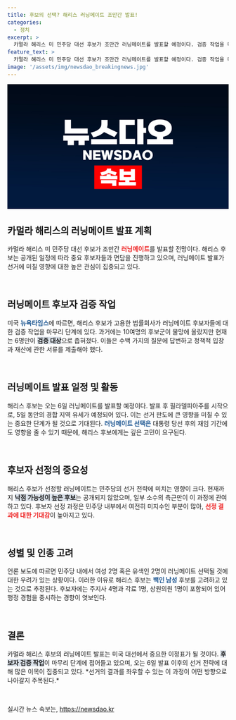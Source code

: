 ```yaml
---
title: 후보의 선택? 해리스 러닝메이트 조만간 발표!
categories:
  - 정치
excerpt: >
  카멀라 해리스 미 민주당 대선 후보가 조만간 러닝메이트를 발표할 예정이다. 검증 작업을 마무리짓고 필라델피아에서 경합 지역 유세에 나설 해리스 후보의 선택이 선거 판도를 좌우할 것으로 보인다. 과연 누구를 선택할까?
feature_text: >
  카멀라 해리스 미 민주당 대선 후보가 조만간 러닝메이트를 발표할 예정이다. 검증 작업을 마무리짓고 필라델피아에서 경합 지역 유세에 나설 해리스 후보의 선택이 선거 판도를 좌우할 것으로 보인다. 과연 누구를 선택할까?
image: '/assets/img/newsdao_breakingnews.jpg'
---
```


<p><img src="/assets/img/newsdao_breakingnews.jpg" alt="cryptoinkorea 속보" /></p>

<h2 data-ke-size="size26">카멀라 해리스의 러닝메이트 발표 계획</h2>

<p data-ke-size="size16">카멀라 해리스 미 민주당 대선 후보가 조만간 <b><span style="color: #ee2323;">러닝메이트</span></b>를 발표할 전망이다. 해리스 후보는 공개된 일정에 따라 중요 후보자들과 면담을 진행하고 있으며, 러닝메이트 발표가 선거에 미칠 영향에 대한 높은 관심이 집중되고 있다.</p>

<p data-ke-size="size16">&nbsp;</p>

<h2 data-ke-size="size26">러닝메이트 후보자 검증 작업</h2>

<p data-ke-size="size16">미국 <b><span style="color: #1a5490;">뉴욕타임스</span></b>에 따르면, 해리스 후보가 고용한 법률회사가 러닝메이트 후보자들에 대한 검증 작업을 마무리 단계에 있다. 과거에는 10여명의 후보군이 물망에 올랐지만 현재는 6명만이 <b><span style="background-color: #21538527;">검증 대상</span></b>으로 좁혀졌다. 이들은 수백 가지의 질문에 답변하고 정책적 입장과 재산에 관한 서류를 제출해야 했다.</p>

<p data-ke-size="size16">&nbsp;</p>

<h2 data-ke-size="size26">러닝메이트 발표 일정 및 활동</h2>

<p data-ke-size="size16">해리스 후보는 오는 6일 러닝메이트를 발표할 예정이다. 발표 후 필라델피아주를 시작으로, 5일 동안의 경합 지역 유세가 예정되어 있다. 이는 선거 판도에 큰 영향을 미칠 수 있는 중요한 단계가 될 것으로 기대된다. <b><span style="color: #1a5490;">러닝메이트 선택은</span></b> 대통령 당선 후의 재임 기간에도 영향을 줄 수 있기 때문에, 해리스 후보에게는 깊은 고민이 요구된다.</p>

<p data-ke-size="size16">&nbsp;</p>

<h2 data-ke-size="size26">후보자 선정의 중요성</h2>

<p data-ke-size="size16">해리스 후보가 선정할 러닝메이트는 민주당의 선거 전략에 미치는 영향이 크다. 현재까지 <b><span style="background-color: #21538527;">낙점 가능성이 높은 후보</span></b>는 공개되지 않았으며, 일부 소수의 측근만이 이 과정에 관여하고 있다. 후보자 선정 과정은 민주당 내부에서 여전히 미지수인 부분이 많아, <b><span style="color: #ee2323;">선정 결과에 대한 기대감</span></b>이 높아지고 있다.</p>

<p data-ke-size="size16">&nbsp;</p>

<h2 data-ke-size="size26">성별 및 인종 고려</h2>

<p data-ke-size="size16">언론 보도에 따르면 민주당 내에서 여성 2명 혹은 유색인 2명이 러닝메이트 선택될 것에 대한 우려가 있는 상황이다. 이러한 이유로 해리스 후보는 <b><span style="color: #1a5490;">백인 남성</span></b> 후보를 고려하고 있는 것으로 추정된다. 후보자에는 주지사 4명과 각료 1명, 상원의원 1명이 포함되어 있어 행정 경험을 중시하는 경향이 엿보인다.</p>

<p data-ke-size="size16">&nbsp;</p>

<h2 data-ke-size="size26">결론</h2>

<p data-ke-size="size16">카멀라 해리스 후보의 러닝메이트 발표는 미국 대선에서 중요한 이정표가 될 것이다. <b><span style="background-color: #21538527;">후보자 검증 작업</span></b>이 마무리 단계에 접어들고 있으며, 오는 6일 발표 이후의 선거 전략에 대해 많은 이목이 집중되고 있다. *선거의 결과를 좌우할 수 있는 이 과정이 어떤 방향으로 나아갈지 주목된다.*</p> 

<p data-ke-size="size16">&nbsp;</p>
실시간 뉴스 속보는, <a href="https://newsdao.kr" rel="dofollow">https://newsdao.kr</a>


